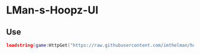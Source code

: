 # LMan-s-Hoopz-UI

## Use

```lua
loadstring(game:HttpGet("https://raw.githubusercontent.com/imthelman/hoopz/main/source", true))()
```
